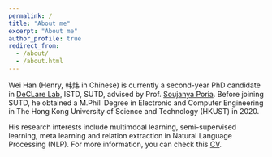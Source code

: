 ```yaml
---
permalink: /
title: "About me"
excerpt: "About me"
author_profile: true
redirect_from: 
  - /about/
  - /about.html
---
```


Wei Han (Henry, 韩炜 in Chinese) is currently a second-year PhD candidate in [DeCLare Lab](https://declare-lab.net/), ISTD, SUTD, advised by Prof. [Soujanya Poria](https://sporia.info/). Before joining SUTD, he obtained a M.Phill Degree in Electronic and Computer Engineering in The Hong Kong University of Science and Technology (HKUST) in 2020.

His research interests include multimdoal learning, semi-supervised learning, meta learning and relation extraction in Natural Language Processing (NLP). For more information, you can check this [CV](https://Clement25.github.io/files/cv_latest.pdf).
